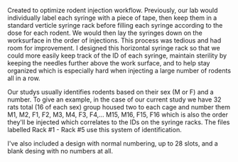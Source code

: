 Created to optimize rodent injection workflow. Previously, our lab would individually label each syringe with a piece of tape, then keep them in a standard verticle syringe rack before filling each syringe according to the dose for each rodent. We would then lay the syringes down on the worksurface in the order of injections. This process was tedious and had room for improvement. I designed this horizontal syringe rack so that we could more easily keep track of the ID of each syringe, maintain sterility by keeping the needles further above the work surface, and to help stay organized which is especially hard when injecting a large number of rodents all in a row.

Our studys usually identifies rodents based on their sex (M or F) and a number. To give an example, in the case of our current study we have 32 rats total (16 of each sex) group housed two to each cage and number them M1, M2, F1, F2, M3, M4, F3, F4,... M15, M16, F15, F16 which is also the order they'll be injected which correlates to the IDs on the syringe racks. The files labelled Rack #1 - Rack #5 use this system of identification.

I've also included a design with normal numbering, up to 28 slots, and a blank desing with no numbers at all.
